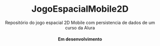 <h1 align="center">JogoEspacialMobile2D</h1>
<p align="center">Repositório do jogo espacial 2D Mobile com persistencia de dados de um curso da Alura</p>

<h4 align="center">
    Em desenvolvimento
</h4>
